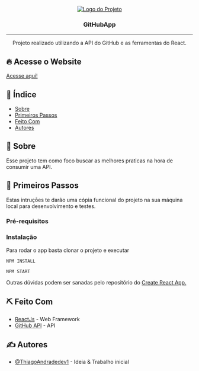 <p align="center">
  <a href="" rel="noopener">
 <img src="https://user-images.githubusercontent.com/63686057/133984860-dfafe333-5326-4e59-912b-60c823e9d04b.png" alt="Logo do Projeto"></a>
</p>

<h3 align="center">GitHubApp</h3>

---

<p align="center"> Projeto realizado utilizando a API do GitHub e as ferramentas do React.
    <br> 
</p>

## 🔥 Acesse o Website <a name = "acesse_website"></a>

<a href="https://github-app-eta.vercel.app/">Acesse aqui!</a>

## 📝 Índice

- [Sobre](#sobre)
- [Primeiros Passos](#primeiros_passos)
- [Feito Com](#feito_com)
- [Autores](#autores)

## 🧐 Sobre <a name = "sobre"></a>

Esse projeto tem como foco buscar as melhores praticas na hora de consumir uma API.

## 🏁 Primeiros Passos <a name = "primeiros_passos"></a>

Estas intruçōes te darão uma cópia funcional do projeto na sua máquina local para desenvolvimento e testes.

### Pré-requisitos

### Instalação

Para rodar o app basta clonar o projeto e executar

```
NPM INSTALL
```

```
NPM START
```

Outras dúvidas podem ser sanadas pelo repositório do [Create React App.](https://github.com/facebook/create-react-app)

## ⛏️ Feito Com <a name = "feito_com"></a>

- [ReactJs](https://reactjs.org) - Web Framework
- [GitHub API](https://docs.github.com/en/rest) - API

## ✍️ Autores <a name = "autores"></a>

- [@ThiagoAndradedev1](https://github.com/ThiagoAndradedev1) - Ideia & Trabalho inicial
